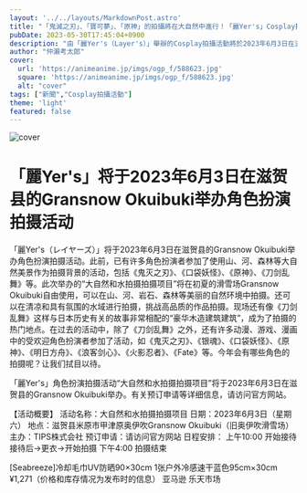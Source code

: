```yaml
---
layout: '../../layouts/MarkdownPost.astro'
title: "「鬼滅之刃」、「寶可夢」、「原神」的拍攝將在大自然中進行！「麗Yer's」Cosplay拍攝活動將於6月3日舉行♪"
pubDate: 2023-05-30T17:45:04+0900
description: "由「麗Yer's（Layer's）」舉辦的Cosplay拍攝活動將於2023年6月3日在滋賀縣的Gransnow Oku Ibuki舉行。這是一個可以在大自然的山、河、森林等美麗場景中拍攝的活動。"
author: "仲瀨考太郎"
cover:
  url: 'https://animeanime.jp/imgs/ogp_f/588623.jpg'
  square: 'https://animeanime.jp/imgs/ogp_f/588623.jpg'
  alt: "cover"
tags: ["新聞","Cosplay拍攝活動"]
theme: 'light'
featured: false
---
```


![cover](https://animeanime.jp/imgs/ogp_f/588623.jpg)
# 「麗Yer's」将于2023年6月3日在滋贺县的Gransnow Okuibuki举办角色扮演拍摄活动

「麗Yer's（レイヤーズ）」将于2023年6月3日在滋贺县的Gransnow Okuibuki举办角色扮演拍摄活动。此前，已有许多角色扮演者参加了使用山、河、森林等大自然美景作为拍摄背景的活动，包括《鬼灭之刃》、《口袋妖怪》、《原神》、《刀剑乱舞》等。此次举办的“大自然和水拍摄拍摄项目”将在初夏的滑雪场Gransnow Okuibuki自由使用，可以在山、河、岩石、森林等美丽的自然环境中拍摄。还可以在清凉和具有氛围的水域进行拍摄，挑战高品质的作品拍摄。现场还有像《刀剑乱舞》这样与日本历史有关的故事非常相配的“豪华木造建筑建筑”，成为了拍摄的热门地点。在过去的活动中，除了《刀剑乱舞》之外，还有许多动漫、游戏、漫画中的受欢迎角色扮演者参加了活动，如《鬼灭之刃》、《银魂》、《口袋妖怪》、《原神》、《明日方舟》、《浪客剑心》、《火影忍者》、《Fate》等。今年会有哪些角色的拍摄呢？让我们拭目以待。

「麗Yer's」角色扮演拍摄活动“大自然和水拍摄拍摄项目”将于2023年6月3日在滋贺县的Gransnow Okuibuki举办。有关预订申请等详细信息，请访问官方网站。

【活动概要】
活动名称：大自然和水拍摄拍摄项目
日期：2023年6月3日（星期六）
地点：滋贺县米原市甲津原奥伊吹Gransnow Okuibuki（旧奥伊吹滑雪场）
主办：TIPS株式会社
预订申请：请访问官方网站
日程安排：
上午10:00 开始接待
接待后→更衣→开始拍摄
下午4:00 拍摄结束

[Seabreeze]冷却毛巾UV防晒90×30cm 1张户外冷感速干蓝色95cm×30cm
¥1,271（价格和库存情况为发布时的信息）
亚马逊
乐天市场